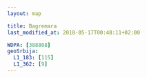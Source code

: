 ```yaml
---
layout: map

title: Bagremara
last_modified_at: 2018-05-17T00:48:11+02:00

WDPA: [388808]
geoSrbija:
  L1_183: [115]
  L1_362: [9]
---
```

